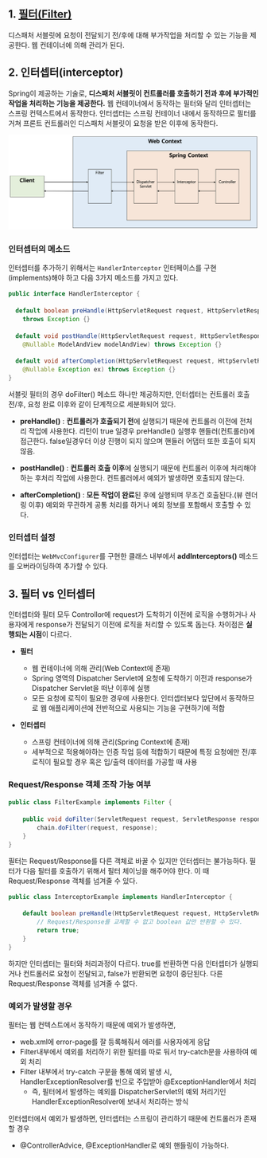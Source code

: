 ## 1. [필터(Filter)](https://github.com/dilmah0203/TIL/blob/main/JSP/%EC%84%9C%EB%B8%94%EB%A6%BF%20%ED%95%84%ED%84%B0.md)

디스패처 서블릿에 요청이 전달되기 전/후에 대해 부가작업을 처리할 수 있는 기능을 제공한다. 웹 컨테이너에 의해 관리가 된다.

## 2. 인터셉터(interceptor)

Spring이 제공하는 기술로, **디스패처 서블릿이 컨트롤러를 호출하기 전과 후에 부가적인 작업을 처리하는 기능을 제공한다.** 웹 컨테이너에서 동작하는 필터와 달리 인터셉터는 스프링 컨텍스트에서 동작한다. 인터셉터는 스프링 컨테이너 내에서 동작하므로 필터를 거쳐 프론트 컨트롤러인 디스패처 서블릿이 요청을 받은 이후에 동작한다. 

![img2](https://github.com/dilmah0203/TIL/blob/main/Image/Interceptor1.png)

### 인터셉터의 메소드

인터셉터를 추가하기 위해서는 `HandlerInterceptor` 인터페이스를 구현(implements)해야 하고 다음 3가지 메소드를 가지고 있다.

```java
public interface HandlerInterceptor { 
  
  default boolean preHandle(HttpServletRequest request, HttpServletResponse response, Object handler) 
    throws Exception {} 
  
  default void postHandle(HttpServletRequest request, HttpServletResponse response, Object handler, 
    @Nullable ModelAndView modelAndView) throws Exception {} 
  
  default void afterCompletion(HttpServletRequest request, HttpServletResponse response, Object handler, 
    @Nullable Exception ex) throws Exception {} 
}
```

서블릿 필터의 경우 doFilter() 메소드 하나만 제공하지만, 인터셉터는 컨트롤러 호출 전/후, 요청 완료 이후와 같이 단계적으로 세분화되어 있다.

- **preHandle()** : **컨트롤러가 호출되기 전**에 실행되기 때문에 컨트롤러 이전에 전처리 작업에 사용한다. 리턴이 true 일경우 preHandle() 실행후 핸들러(컨트롤러)에 접근한다. false일경우더 이상 진행이 되지 않으며 핸들러 어댑터 또한 호출이 되지 않음.
  
- **postHandle()** : **컨트롤러 호출 이후**에 실행되기 때문에 컨트롤러 이후에 처리해야 하는 후처리 작업에 사용한다. 컨트롤러에서 예외가 발생하면 호출되지 않는다.
  
- **afterCompletion()** : **모든 작업이 완료**된 후에 실행되며 무조건 호출된다.(뷰 렌더링 이후) 예외와 무관하게 공통 처리를 하거나 예외 정보를 포함해서 호출할 수 있다.

### 인터셉터 설정

인터셉터는 `WebMvcConfigurer`를 구현한 클래스 내부에서 **addInterceptors()** 메소드를 오버라이딩하여 추가할 수 있다.

## 3. 필터 vs 인터셉터

인터셉터와 필터 모두 Controllor에 request가 도착하기 이전에 로직을 수행하거나 사용자에게 response가 전달되기 이전에 로직을 처리할 수 있도록 돕는다. 차이점은 **실행되는 시점**이 다르다.

- **필터**
  - 웹 컨테이너에 의해 관리(Web Context에 존재)
  - Spring 영역의 Dispatcher Servlet에 요청에 도착하기 이전과 response가 Dispatcher Servlet을 떠난 이후에 실행
  - 모든 요청에 로직이 필요한 경우에 사용한다. 인터셉터보다 앞단에서 동작하므로 웹 애플리케이션에 전반적으로 사용되는 기능을 구현하기에 적합

- **인터셉터**     
  - 스프링 컨테이너에 의해 관리(Spring Context에 존재)
  - 세부적으로 적용해야하는 인증 작업 등에 적합하기 때문에 특정 요청에만 전/후 로직이 필요할 경우 혹은 입/출력 데이터를 가공할 때 사용

### Request/Response 객체 조작 가능 여부

```java
public class FilterExample implements Filter {

    public void doFilter(ServletRequest request, ServletResponse response, FilterChain chain) {
        chain.doFilter(request, response);       
    }
}
```

필터는 Request/Response를 다른 객체로 바꿀 수 있지만 인터셉터는 불가능하다. 필터가 다음 필터를 호출하기 위해서 필터 체이닝을 해주어야 한다. 이 때 Request/Response 객체를 넘겨줄 수 있다.

```java
public class InterceptorExample implements HandlerInterceptor {

    default boolean preHandle(HttpServletRequest request, HttpServletResponse response, Object handler) {
        // Request/Response를 교체할 수 없고 boolean 값만 반환할 수 있다.
        return true;
    }
}
```

하지만 인터셉터는 필터와 처리과정이 다르다. true를 반환하면 다음 인터셉터가 실행되거나 컨트롤러로 요청이 전달되고, false가 반환되면 요청이 중단된다. 다른 Request/Response 객체를 넘겨줄 수 없다.

### 예외가 발생할 경우

필터는 웹 컨텍스트에서 동작하기 때문에 예외가 발생하면,
- web.xml에 error-page를 잘 등록해줘서 에러를 사용자에게 응답
- Filter내부에서 예외를 처리하기 위한 필터를 따로 둬서 try-catch문을 사용하여 예외 처리
- Filter 내부에서 try-catch 구문을 통해 예외 발생 시, HandlerExceptionResolver를 빈으로 주입받아 @ExceptionHandler에서 처리
    - 즉, 필터에서 발생하는 예외를 DispatcherServlet의 예외 처리기인 HandlerExceptionResolver에 보내서 처리하는 방식

인터셉터에서 예외가 발생하면, 인터셉터는 스프링이 관리하기 때문에 컨트롤러가 존재할 경우

- @ControllerAdvice, @ExceptionHandler로 예외 핸들링이 가능하다.


